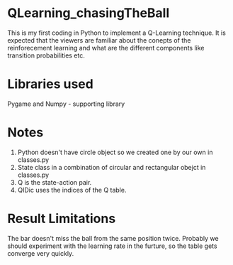 # QLearning_chasingTheBall
This is my first coding in Python to implement a Q-Learning technique. It is expected that the viewers are familiar about the conepts of the reinforecement learning and what are the different components like transition probabilities etc.

# Libraries used
Pygame and Numpy - supporting library

# Notes
1. Python doesn't have circle object so we created one by our own in classes.py
2. State class in a combination of circular and rectangular obejct in classes.py
3. Q is the state-action pair.
4. QIDic uses the indices of the Q table.

# Result Limitations
The bar doesn't miss the ball from the same position twice. Probably we should experiment with the learning rate in the furture, so the table gets converge very quickly.
